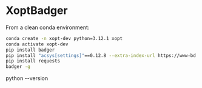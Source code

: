 # XoptBadger
From a clean conda environment:

```bash
conda create -n xopt-dev python=3.12.1 xopt
conda activate xopt-dev
pip install badger
pip install "acsys[settings]"==0.12.8 --extra-index-url https://www-bd.fnal.gov/pip3 --no-cache-dir
pip install requests
badger -g
```
python --version


